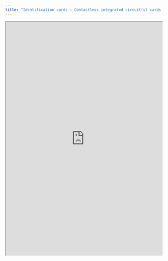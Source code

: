 ```yaml
---
title: "Identification cards – Contactless integrated circuit(s) cards – Proximity integrated circuit(s) cards (14443)"
---
```




<iframe height="750" width="100%" src="https://ewelton.github.io/ktest/wiki.html#Identification%20cards%20%E2%80%93%20Contactless%20integrated%20circuit(s)%20cards%20%E2%80%93%20Proximity%20integrated%20circuit(s)%20cards%20(14443)"></iframe>
